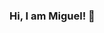 ### Hi, I am Miguel! 👋

<!--
**emefer/emefer** is a ✨ _special_ ✨ repository because its `README.md` (this file) appears on your GitHub profile.

Here are some ideas to get you started:

- 🔭 I’m currently working on an application to export audio and video using the Pelco VxSDK 
- 🌱 I’m currently learning Business Intelligence (Power BI), TensorFlow, HTML and CSS
- 👯 I’m looking to collaborate on 
- 🤔 I’m looking for help to develop my career 
- 💬 Ask me about LabVIEW and C#
- 📫 How to reach me: ing.miguel.fernandez@hotmail.com
- 😄 Pronouns: He/Him
- ⚡ Fun fact: Je apprendre le francais et J'aime voyager :D
-->
